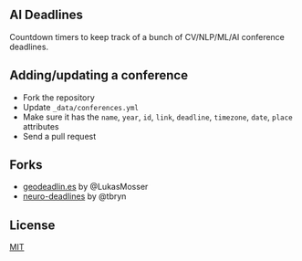 ## AI Deadlines

Countdown timers to keep track of a bunch of CV/NLP/ML/AI conference deadlines.

## Adding/updating a conference

- Fork the repository
- Update `_data/conferences.yml`
- Make sure it has the `name`, `year`, `id`, `link`, `deadline`, `timezone`, `date`, `place` attributes
- Send a pull request

## Forks

- [geodeadlin.es][3] by @LukasMosser
- [neuro-deadlines][4] by @tbryn

## License

[MIT][1]

[1]: https://abhshkdz.mit-license.org/
[2]: http://aideadlin.es/
[3]: http://geodeadlin.es/
[4]: https://github.com/tbryn/neuro-deadlines